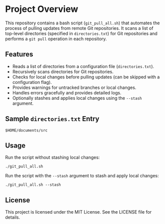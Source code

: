 # Project Overview

This repository contains a bash script (`git_pull_all.sh`) that automates the process of pulling updates from remote Git repositories. It scans a list of top-level directories (specified in `directories.txt`) for Git repositories and performs a `git pull` operation in each repository.

## Features
- Reads a list of directories from a configuration file (`directories.txt`).
- Recursively scans directories for Git repositories.
- Checks for local changes before pulling updates (can be skipped with a configuration flag).
- Provides warnings for untracked branches or local changes.
- Handles errors gracefully and provides detailed logs.
- Optionally stashes and applies local changes using the `--stash` argument.

## Sample `directories.txt` Entry
```
$HOME/documents/src
```

## Usage

Run the script without stashing local changes:
```
./git_pull_all.sh
```

Run the script with the `--stash` argument to stash and apply local changes:
```
./git_pull_all.sh --stash
```

## License

This project is licensed under the MIT License. See the LICENSE file for details.